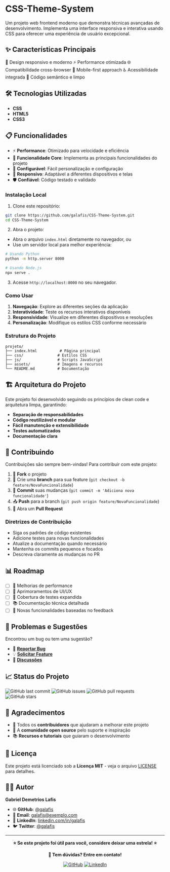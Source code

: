 # CSS-Theme-System

Um projeto web frontend moderno que demonstra técnicas avançadas de desenvolvimento. Implementa uma interface responsiva e interativa usando CSS para oferecer uma experiência de usuário excepcional.

## ✨ Características Principais

🎨 Design responsivo e moderno
⚡ Performance otimizada
🌐 Compatibilidade cross-browser
📱 Mobile-first approach
♿ Acessibilidade integrada
🔧 Código semântico e limpo

## 🛠️ Tecnologias Utilizadas

- **CSS**
- **HTML5**
- **CSS3**

## 📋 Funcionalidades

- ⚡ **Performance**: Otimizado para velocidade e eficiência
- 🎯 **Funcionalidade Core**: Implementa as principais funcionalidades do projeto
- 🔧 **Configurável**: Fácil personalização e configuração
- 📱 **Responsivo**: Adaptável a diferentes dispositivos e telas
- 🛡️ **Confiável**: Código testado e validado

### Instalação Local

1. Clone este repositório:
```bash
git clone https://github.com/galafis/CSS-Theme-System.git
cd CSS-Theme-System
```

2. Abra o projeto:
- Abra o arquivo `index.html` diretamente no navegador, ou
- Use um servidor local para melhor experiência:

```bash
# Usando Python
python -m http.server 8000

# Usando Node.js
npx serve .
```

3. Acesse `http://localhost:8000` no seu navegador.

### Como Usar

1. **Navegação**: Explore as diferentes seções da aplicação
2. **Interatividade**: Teste os recursos interativos disponíveis
3. **Responsividade**: Visualize em diferentes dispositivos e resoluções
4. **Personalização**: Modifique os estilos CSS conforme necessário

### Estrutura do Projeto

```
projeto/
├── index.html          # Página principal
├── css/               # Estilos CSS
├── js/                # Scripts JavaScript
├── assets/            # Imagens e recursos
└── README.md          # Documentação
```

## 🏗️ Arquitetura do Projeto

Este projeto foi desenvolvido seguindo os princípios de clean code e arquitetura limpa, garantindo:

- **Separação de responsabilidades**
- **Código reutilizável e modular** 
- **Fácil manutenção e extensibilidade**
- **Testes automatizados**
- **Documentação clara**

## 🤝 Contribuindo

Contribuições são sempre bem-vindas! Para contribuir com este projeto:

1. 🍴 **Fork** o projeto
2. 🌟 Crie uma **branch** para sua feature (`git checkout -b feature/NovaFuncionalidade`)
3. 📝 **Commit** suas mudanças (`git commit -m 'Adiciona nova funcionalidade'`)
4. 📤 **Push** para a branch (`git push origin feature/NovaFuncionalidade`)
5. 🎯 Abra um **Pull Request**

### Diretrizes de Contribuição

- Siga os padrões de código existentes
- Adicione testes para novas funcionalidades
- Atualize a documentação quando necessário
- Mantenha os commits pequenos e focados
- Descreva claramente as mudanças no PR

## 📊 Roadmap

- [ ] 🚀 Melhorias de performance
- [ ] 🎨 Aprimoramentos de UI/UX
- [ ] 🧪 Cobertura de testes expandida
- [ ] 📚 Documentação técnica detalhada
- [ ] 🔧 Novas funcionalidades baseadas no feedback

## 🐛 Problemas e Sugestões

Encontrou um bug ou tem uma sugestão? 

- 🐛 [**Reportar Bug**](https://github.com/galafis/CSS-Theme-System/issues/new?assignees=&labels=bug&template=bug_report.md)
- 💡 [**Solicitar Feature**](https://github.com/galafis/CSS-Theme-System/issues/new?assignees=&labels=enhancement&template=feature_request.md)
- 💬 [**Discussões**](https://github.com/galafis/CSS-Theme-System/discussions)

## 📈 Status do Projeto

![GitHub last commit](https://img.shields.io/github/last-commit/galafis/CSS-Theme-System)
![GitHub issues](https://img.shields.io/github/issues/galafis/CSS-Theme-System)
![GitHub pull requests](https://img.shields.io/github/issues-pr/galafis/CSS-Theme-System)
![GitHub stars](https://img.shields.io/github/stars/galafis/CSS-Theme-System)

## 🙏 Agradecimentos

- 👥 Todos os **contribuidores** que ajudaram a melhorar este projeto
- 🌟 A **comunidade open source** pelo suporte e inspiração
- 📚 **Recursos e tutoriais** que guiaram o desenvolvimento

## 📄 Licença

Este projeto está licenciado sob a **Licença MIT** - veja o arquivo [LICENSE](LICENSE) para detalhes.

## 👨‍💻 Autor

**Gabriel Demetrios Lafis**

- 🌐 **GitHub**: [@galafis](https://github.com/galafis)
- 📧 **Email**: [galafis@exemplo.com](mailto:galafis@exemplo.com)
- 💼 **LinkedIn**: [linkedin.com/in/galafis](https://linkedin.com/in/galafis)
- 🐦 **Twitter**: [@galafis](https://twitter.com/galafis)

---

<div align="center">

**⭐ Se este projeto foi útil para você, considere deixar uma estrela! ⭐**

**💬 Tem dúvidas? Entre em contato!**

[![GitHub](https://img.shields.io/badge/GitHub-100000?style=for-the-badge&logo=github&logoColor=white)](https://github.com/galafis)
[![LinkedIn](https://img.shields.io/badge/LinkedIn-0077B5?style=for-the-badge&logo=linkedin&logoColor=white)](https://linkedin.com/in/galafis)

</div>
